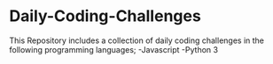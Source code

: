 # Daily-Coding-Challenges

This Repository includes a collection of daily coding challenges in the following programming languages;
  -Javascript
  -Python 3
